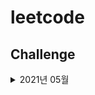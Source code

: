 # leetcode

## Challenge
<details>
<summary>2021년 05월</summary>

+ [week1: Lock Number of Connected Components in an Undirected Graph](./challenge/202105/week1/lock_Number_of_Connected_Components_in_an_Undirected_Graph/main.go)
+ [05.01: Prefix and Suffix Search](./challenge/202105/week1/01_Prefix_and_Suffix_Search/main.go), (*[Python](./challenge/202105/week1/01_Prefix_and_Suffix_Search/main.py)*)
+ [05.03: Running Sum of 1d Array](./challenge/202105/week1/03_Running_Sum_of_1d_Array/main.go)
+ [05.04: Non-decreasing Array](./challenge/202105/week1/04_Non-decreasing_Array/main.go)

</details>
